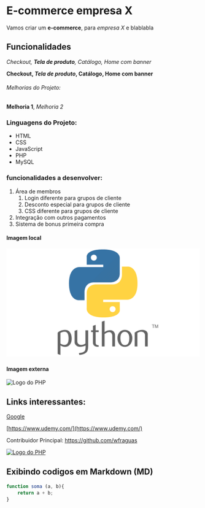 # E-commerce empresa X

Vamos criar um **e-commerce**, para *empresa X* e blablabla

## Funcionalidades

_Checkout, **Tela de produto**, Catálogo, Home com banner_

**Checkout, _Tela de produto_, Catálogo, Home com banner**


###### Melhorias do Projeto:

__Melhoria 1__, _Melhoria 2_

### Linguagens do Projeto:

* HTML
* CSS
* JavaScript
* PHP
* MySQL

### funcionalidades a desenvolver:

1. Área de membros
    1. Login diferente para grupos de cliente <!-- Podemos criar tambem listas aninhadas / para o markdown entender devem ser adicionados 4 espaços-->
    2. Desconto especial para grupos de cliente
    3. CSS diferente para grupos de cliente
2. Integração com outros pagamentos
3. Sistema de bonus primeira compra


#### Imagem local

![Logo do Python](img/python.png)


#### Imagem externa

![Logo do PHP](https://upload.wikimedia.org/wikipedia/commons/2/27/PHP-logo.svg)


## Links interessantes:

<!-- Link com um titulo -->
[Google](http://google.com)

<!-- Link como texto completo -->
[https://www.udemy.com/](https://www.udemy.com/)

<!-- Link direto do github -->
Contribuidor Principal: https://github.com/wfraguas


<!-- Linkando imagens com a sintaxe do markdown -->
[![Logo do PHP](https://upload.wikimedia.org/wikipedia/commons/2/27/PHP-logo.svg)](https://github.com/wfraguas)


## Exibindo codigos em Markdown (MD)
<!-- Segue a sinteaxe de um exemplo de codigo em MD de uma funcao soma -->

```javascript
function soma (a, b){
    return a + b;
}
```
